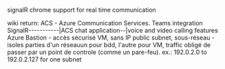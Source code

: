 signalR
    chrome support for real time communication

wiki return:
ACS -  Azure Communication Services.
    Teams integration
        SignalR-----------|ACS
        chat application--|voice and video calling features
Azure Bastion - accès sécurisé VM, sans IP public
subnet, sous-réseau - isoles parties d'un réseauun pour bdd, l'autre pour VM, traffic obligé de passer par un point de controle (comme un pare-feu).
    ex.: 192.0.2.0 to 192.0.2.127 for one subnet 